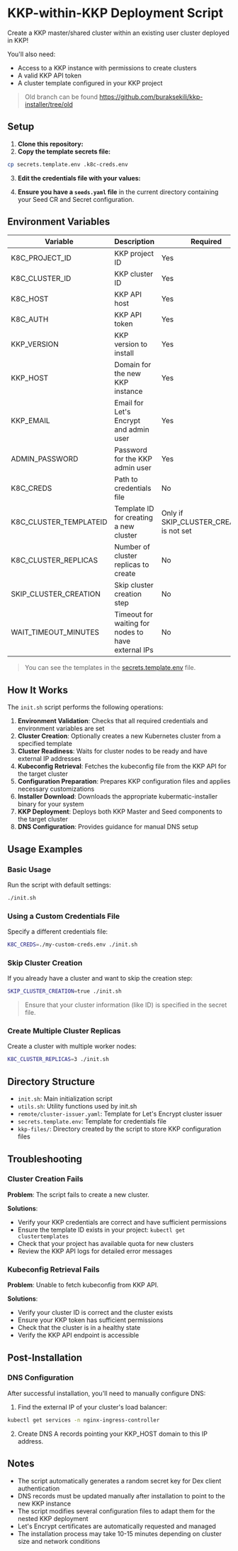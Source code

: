 # KKP-within-KKP Deployment Script

Create a KKP master/shared cluster within an existing user cluster deployed in KKP!

You'll also need:

- Access to a KKP instance with permissions to create clusters
- A valid KKP API token
- A cluster template configured in your KKP project

> Old branch can be found https://github.com/buraksekili/kkp-installer/tree/old

## Setup

1. **Clone this repository:**
2. **Copy the template secrets file:**

```bash
cp secrets.template.env .k8c-creds.env
```

3. **Edit the credentials file with your values:**

4. **Ensure you have a `seeds.yaml` file** in the current directory containing your Seed CR and Secret configuration.

## Environment Variables

| Variable               | Description                                        | Required                                 | Default        |
| ---------------------- | -------------------------------------------------- | ---------------------------------------- | -------------- |
| K8C_PROJECT_ID         | KKP project ID                                     | Yes                                      | -              |
| K8C_CLUSTER_ID         | KKP cluster ID                                     | Yes                                      | -              |
| K8C_HOST               | KKP API host                                       | Yes                                      | -              |
| K8C_AUTH               | KKP API token                                      | Yes                                      | -              |
| KKP_VERSION            | KKP version to install                             | Yes                                      | -              |
| KKP_HOST               | Domain for the new KKP instance                    | Yes                                      | -              |
| KKP_EMAIL              | Email for Let's Encrypt and admin user             | Yes                                      | -              |
| ADMIN_PASSWORD         | Password for the KKP admin user                    | Yes                                      | -              |
| K8C_CREDS              | Path to credentials file                           | No                                       | .k8c-creds.env |
| K8C_CLUSTER_TEMPLATEID | Template ID for creating a new cluster             | Only if SKIP_CLUSTER_CREATION is not set | -              |
| K8C_CLUSTER_REPLICAS   | Number of cluster replicas to create               | No                                       | 1              |
| SKIP_CLUSTER_CREATION  | Skip cluster creation step                         | No                                       | -              |
| WAIT_TIMEOUT_MINUTES   | Timeout for waiting for nodes to have external IPs | No                                       | 15             |

> You can see the templates in the [secrets.template.env](./secrets.template.env) file.

## How It Works

The `init.sh` script performs the following operations:

1. **Environment Validation**: Checks that all required credentials and environment variables are set
2. **Cluster Creation**: Optionally creates a new Kubernetes cluster from a specified template
3. **Cluster Readiness**: Waits for cluster nodes to be ready and have external IP addresses
4. **Kubeconfig Retrieval**: Fetches the kubeconfig file from the KKP API for the target cluster
5. **Configuration Preparation**: Prepares KKP configuration files and applies necessary customizations
6. **Installer Download**: Downloads the appropriate kubermatic-installer binary for your system
7. **KKP Deployment**: Deploys both KKP Master and Seed components to the target cluster
8. **DNS Configuration**: Provides guidance for manual DNS setup

## Usage Examples

### Basic Usage

Run the script with default settings:

```bash
./init.sh
```

### Using a Custom Credentials File

Specify a different credentials file:

```bash
K8C_CREDS=./my-custom-creds.env ./init.sh
```

### Skip Cluster Creation

If you already have a cluster and want to skip the creation step:

```bash
SKIP_CLUSTER_CREATION=true ./init.sh
```

> Ensure that your cluster information (like ID) is specified in the secret file.

### Create Multiple Cluster Replicas

Create a cluster with multiple worker nodes:

```bash
K8C_CLUSTER_REPLICAS=3 ./init.sh
```

## Directory Structure

- `init.sh`: Main initialization script
- `utils.sh`: Utility functions used by init.sh
- `remote/cluster-issuer.yaml`: Template for Let's Encrypt cluster issuer
- `secrets.template.env`: Template for credentials file
- `kkp-files/`: Directory created by the script to store KKP configuration files

## Troubleshooting

### Cluster Creation Fails

**Problem**: The script fails to create a new cluster.

**Solutions**:

- Verify your KKP credentials are correct and have sufficient permissions
- Ensure the template ID exists in your project: `kubectl get clustertemplates`
- Check that your project has available quota for new clusters
- Review the KKP API logs for detailed error messages

### Kubeconfig Retrieval Fails

**Problem**: Unable to fetch kubeconfig from KKP API.

**Solutions**:

- Verify your cluster ID is correct and the cluster exists
- Ensure your KKP token has sufficient permissions
- Check that the cluster is in a healthy state
- Verify the KKP API endpoint is accessible

## Post-Installation

### DNS Configuration

After successful installation, you'll need to manually configure DNS:

1. Find the external IP of your cluster's load balancer:

```bash
kubectl get services -n nginx-ingress-controller
```

2. Create DNS A records pointing your KKP_HOST domain to this IP address.

## Notes

- The script automatically generates a random secret key for Dex client authentication
- DNS records must be updated manually after installation to point to the new KKP instance
- The script modifies several configuration files to adapt them for the nested KKP deployment
- Let's Encrypt certificates are automatically requested and managed
- The installation process may take 10-15 minutes depending on cluster size and network conditions
